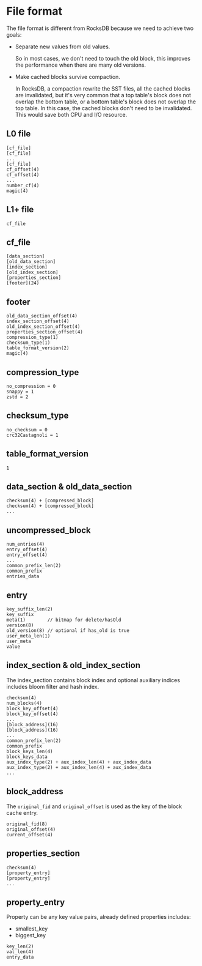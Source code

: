 
# File format

The file format is different from RocksDB because we need to achieve two goals:

- Separate new values from old values.

  So in most cases, we don't need to touch the old block, this improves the performance when there are many old versions.
  

- Make cached blocks survive compaction.
      
    In RocksDB, a compaction rewrite the SST files, all the cached blocks are invalidated, but it's very common
that a top table's block does not overlap the bottom table, or a bottom table's block does not overlap the top 
table. In this case, the cached blocks don't need to be invalidated. This would save both CPU and I/O resource.
  
## L0 file

```
[cf_file]
[cf_file]
...
[cf_file]
cf_offset(4)
cf_offset(4)
...
number_cf(4)
magic(4)
```

## L1+ file

```
cf_file
```

## cf_file

```
[data_section]
[old_data_section]
[index_section]
[old_index_section]
[properties_section]
[footer](24)
```

## footer
```
old_data_section_offset(4)
index_section_offset(4)
old_index_section_offset(4)
properties_section_offset(4)
compression_type(1)
checksum_type(1)
table_format_version(2)
magic(4)
```

## compression_type
```
no_compression = 0
snappy = 1
zstd = 2
```

## checksum_type
```
no_checksum = 0
crc32Castagnoli = 1
```

## table_format_version
```
1
```

## data_section & old_data_section

```
checksum(4) + [compressed_block]
checksum(4) + [compressed_block]
...
```

## uncompressed_block

```
num_entries(4)
entry_offset(4)
entry_offset(4)
...
common_prefix_len(2)
common_prefix
entries_data
```

## entry
```
key_suffix_len(2)
key_suffix
meta(1)        // bitmap for delete/hasOld
version(8)
old_version(8) // optional if has_old is true
user_meta_len(1)
user_meta
value
```

## index_section & old_index_section
The index_section contains block index and optional auxiliary indices includes bloom filter and hash index.   

```
checksum(4)
num_blocks(4)
block_key_offset(4)
block_key_offset(4)
...
[block_address](16)
[block_address](16)
...
common_prefix_len(2)
common_prefix
block_keys_len(4)
block_keys_data
aux_index_type(2) + aux_index_len(4) + aux_index_data
aux_index_type(2) + aux_index_len(4) + aux_index_data
...
```

## block_address
The `original_fid` and `original_offset` is used as the key of the block cache entry.

```
original_fid(8)
original_offset(4)
current_offset(4)
```

## properties_section
```
checksum(4)
[property_entry]
[property_entry]
...
```

## property_entry
Property can be any key value pairs, already defined properties includes:
- smallest_key
- biggest_key

```
key_len(2)
val_len(4)
entry_data
```
